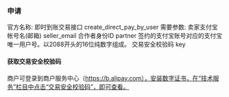 ### 申请
官方名称: 即时到账交易接口 create_direct_pay_by_user
需要参数:
  卖家支付宝帐号名(邮箱) seller_email
  合作者身份ID           partner 签约的支付宝账号对应的支付宝唯一用户号。以2088开头的16位纯数字组成。
  交易安全校验码         key

#### 获取交易安全校验码
  商户可登录到商户服务中心（https://b.alipay.com），安装数字证书，在“技术服务”栏目中点击“交易安全校验码”，即可查看。
